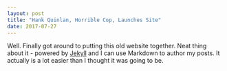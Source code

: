 ```yaml
---
layout: post
title: "Hank Quinlan, Horrible Cop, Launches Site"
date: 2017-07-27
---
```


Well. Finally got around to putting this old website together. Neat thing about it - powered by [Jekyll](http://jekyllrb.com) and I can use Markdown to author my posts. It actually is a lot easier than I thought it was going to be.

